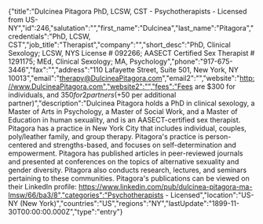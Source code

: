 {"title":"Dulcinea Pitagora PhD, LCSW, CST - Psychotherapists - Licensed from US-NY","id":246,"salutation":"","first_name":"Dulcinea","last_name":"Pitagora","credentials":"PhD, LCSW, CST","job_title":"Therapist","company":"","short_desc":"PhD, Clinical Sexology; LCSW, NYS License # 092266; AASECT Certified Sex Therapist # 1291175; MEd, Clinical Sexology; MA, Psychology","phone":"917-675-3446","fax":"","address":"110 Lafayette Street, Suite 501, New York, NY 10013","email":"therapy@DulcineaPitagora.com","email2":"","website":"http://www.DulcineaPitagora.com","website2":"","fees":"Fees are $300 for individuals, and $350 for 2 partners (+$50 per additional partner)","description":"Dulcinea Pitagora holds a PhD in clinical sexology, a Master of Arts in Psychology, a Master of Social Work, and a Master of Education in human sexuality, and is an AASECT-certified sex therapist. Pitagora has a practice in New York City that includes individual, couples, poly/leather family, and group therapy. Pitagora's practice is person-centered and strengths-based, and focuses on self-determination and empowerment. Pitagora has published articles in peer-reviewed journals and presented at conferences on the topics of alternative sexuality and gender diversity. Pitagora also conducts research, lectures, and seminars pertaining to these communities. Pitagora's publications can be viewed on their LinkedIn profile: https://www.linkedin.com/pub/dulcinea-pitagora-ma-lmsw/66/ba3/8","categories":"Psychotherapists - Licensed","location":"US-NY (New York)","countries":"US","regions":"NY","lastUpdate":"1899-11-30T00:00:00.000Z","type":"entry"}
